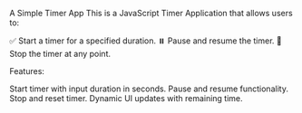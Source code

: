 A Simple Timer App
This is a JavaScript Timer Application that allows users to:

✅ Start a timer for a specified duration.
⏸️ Pause and resume the timer.
🛑 Stop the timer at any point.


 Features:
 
Start timer with input duration in seconds.
Pause and resume functionality.
Stop and reset timer.
Dynamic UI updates with remaining time.


